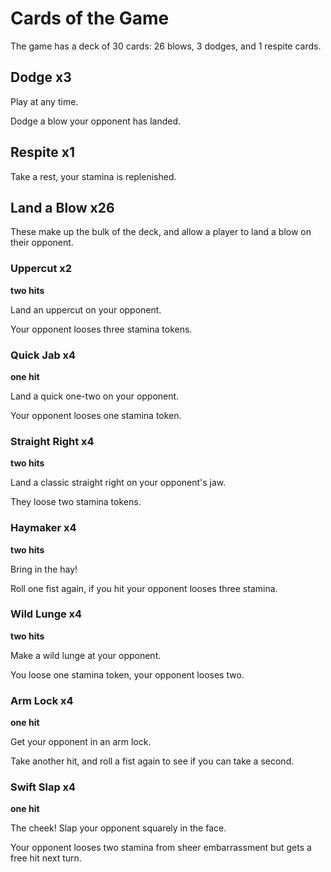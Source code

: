 # Cards of the Game

The game has a deck of 30 cards: 26 blows, 3 dodges, and 1 respite cards.

## Dodge x3

Play at any time.

Dodge a blow your opponent has landed.

## Respite x1

Take a rest, your stamina is replenished.

## Land a Blow x26

These make up the bulk of the deck, and allow a player to land a blow on
their opponent.

### Uppercut x2

**two hits**

Land an uppercut on your opponent.

Your opponent looses three stamina tokens.

### Quick Jab x4

**one hit**

Land a quick one-two on your opponent.

Your opponent looses one stamina token.

### Straight Right x4

**two hits**

Land a classic straight right on your opponent's jaw.

They loose two stamina tokens.

### Haymaker x4

**two hits**

Bring in the hay!

Roll one fist again, if you hit your opponent looses three stamina.

### Wild Lunge x4

**two hits**

Make a wild lunge at your opponent.

You loose one stamina token, your opponent looses two.

### Arm Lock x4

**one hit**

Get your opponent in an arm lock.

Take another hit, and roll a fist again to see if you can take a second.

### Swift Slap x4

**one hit**

The cheek! Slap your opponent squarely in the face.

Your opponent looses two stamina from sheer embarrassment but gets a free hit next turn.
